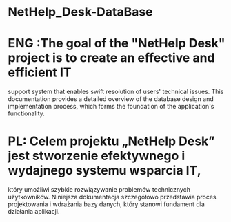# NetHelp_Desk-DataBase
#  ENG  :The goal of the "NetHelp Desk" project is to create an effective and efficient IT
support system that enables swift resolution of users' technical issues.
This documentation provides a detailed overview of the database design and implementation process, which forms the foundation of the application's functionality.
#  PL: Celem projektu „NetHelp Desk” jest stworzenie efektywnego i wydajnego systemu wsparcia IT,
który umożliwi szybkie rozwiązywanie problemów technicznych użytkowników. 
Niniejsza dokumentacja szczegółowo przedstawia proces projektowania i wdrażania bazy danych, który stanowi fundament dla działania aplikacji.
